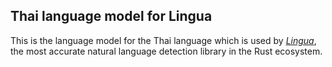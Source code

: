 ## Thai language model for Lingua

This is the language model for the Thai language which is used by 
[*Lingua*](https://github.com/pemistahl/lingua-rs), 
the most accurate natural language detection library in the Rust ecosystem.